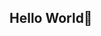 ## Hello World👋

<!--
**oliver5559/oliver5559** is a ✨ _special_ ✨ repository because its `README.md` (this file) appears on your GitHub profile.

Here are some ideas to get you started:

- 🔭 oi cauan.
- 🌱 opa matheus, tudo bem...
- 👯 bem irmão, tõ jogando, bora jogar...
- 🤔 bora mano, bom dms ...
- 💬 vamos jogar oq...
- 📫 minecraft ou roblox: ...
- 😄 vamos jogar mine, porem, com mods: ...
- ⚡ 
